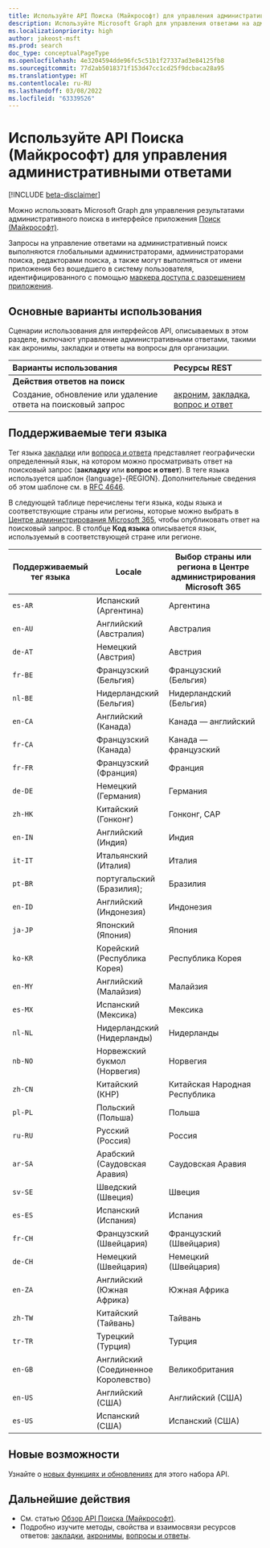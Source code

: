 ```yaml
---
title: Используйте API Поиска (Майкрософт) для управления административными ответами
description: Используйте Microsoft Graph для управления ответами на административный поиск в интерфейсе приложения "Поиск" (Майкрософт).
ms.localizationpriority: high
author: jakeost-msft
ms.prod: search
doc_type: conceptualPageType
ms.openlocfilehash: 4e3204594dde96fc5c51b1f27337ad3e84125fb8
ms.sourcegitcommit: 77d2ab5018371f153d47cc1cd25f9dcbaca28a95
ms.translationtype: HT
ms.contentlocale: ru-RU
ms.lasthandoff: 03/08/2022
ms.locfileid: "63339526"
---
```

# <a name="use-the-microsoft-search-api-to-manage-administrative-answers"></a>Используйте API Поиска (Майкрософт) для управления административными ответами

[!INCLUDE [beta-disclaimer](../../includes/beta-disclaimer.md)]

Можно использовать Microsoft Graph для управления результатами административного поиска в интерфейсе приложения [Поиск (Майкрософт)](/microsoftsearch/overview-microsoft-search).

Запросы на управление ответами на административный поиск выполняются глобальными администраторами, администраторами поиска, редакторами поиска, а также могут выполняться от имени приложения без вошедшего в систему пользователя, идентифицированного с помощью [маркера доступа с разрешением приложения](/graph/auth-v2-service).

## <a name="common-use-cases"></a>Основные варианты использования

Сценарии использования для интерфейсов API, описываемых в этом разделе, включают управление административными ответами, такими как акронимы, закладки и ответы на вопросы для организации.

| Варианты использования                                        | Ресурсы REST                              |
|:-------------------------------------------------|:--------------------------------------------|
| **Действия ответов на поиск**                        |                                             |
| Создание, обновление или удаление ответа на поисковый запрос        | [акроним](search-acronym.md), [закладка](search-bookmark.md), [вопрос и ответ](search-qna.md) |

## <a name="supported-language-tags"></a>Поддерживаемые теги языка
Тег языка [закладки](search-bookmark.md) или [вопроса и ответа](search-qna.md) представляет географически определенный язык, на котором можно просматривать ответ на поисковый запрос (**закладку** или **вопрос и ответ**). В теге языка используется шаблон {language}-{REGION}. Дополнительные сведения об этом шаблоне см. в [RFC 4646](https://datatracker.ietf.org/doc/html/rfc4646).

В следующей таблице перечислены теги языка, коды языка и соответствующие страны или регионы, которые можно выбрать в [Центре администрирования Microsoft 365](https://admin.microsoft.com/), чтобы опубликовать ответ на поисковый запрос. В столбце **Код языка** описывается язык, используемый в соответствующей стране или регионе.

| Поддерживаемый тег языка | Locale | Выбор страны или региона в Центре администрирования Microsoft 365  |
| ----------- | ----------  | ----------  |
|`es-AR`| Испанский (Аргентина) | Аргентина | 
|`en-AU`| Английский (Австралия) | Австралия |
|`de-AT`| Немецкий (Австрия) |Австрия | 
|`fr-BE`| Французский (Бельгия) |Французский (Бельгия) | 
|`nl-BE`| Нидерландский (Бельгия) | Нидерландский (Бельгия) | 
|`en-CA`| Английский (Канада) | Канада — английский | 
|`fr-CA`| Французский (Канада) | Канада — французский | 
|`fr-FR`| Французский (Франция) | Франция | 
|`de-DE`| Немецкий (Германия) | Германия | 
|`zh-HK`| Китайский (Гонконг) | Гонконг, САР |
|`en-IN`| Английский (Индия) | Индия |
|`it-IT`| Итальянский (Италия) | Италия |
|`pt-BR`| португальский (Бразилия); | Бразилия |
|`en-ID`| Английский (Индонезия) | Индонезия |
|`ja-JP`| Японский (Япония) | Япония |
|`ko-KR`| Корейский (Республика Корея) | Республика Корея |
|`en-MY`| Английский (Малайзия) | Малайзия |
|`es-MX`| Испанский (Мексика) | Мексика |
|`nl-NL`| Нидерландский (Нидерланды) | Нидерланды |
|`nb-NO`| Норвежский букмол (Норвегия) | Норвегия |
|`zh-CN`| Китайский (КНР) | Китайская Народная Республика |
|`pl-PL`| Польский (Польша) | Польша |
|`ru-RU`| Русский (Россия) | Россия |
|`ar-SA`| Арабский (Саудовская Аравия) | Саудовская Аравия |
|`sv-SE`| Шведский (Швеция) | Швеция |
|`es-ES`| Испанский (Испания) | Испания |
|`fr-CH`| Французский (Швейцария) | Французский (Швейцария) |
|`de-CH`| Немецкий (Швейцария) | Немецкий (Швейцария) |
|`en-ZA`| Английский (Южная Африка) | Южная Африка |
|`zh-TW`| Китайский (Тайвань) | Тайвань |
|`tr-TR`| Турецкий (Турция) | Турция |
|`en-GB`| Английский (Соединенное Королевство) | Великобритания |
|`en-US`| Английский (США) | Английский (США) |
|`es-US`| Испанский (США) | Испанский (США) |

## <a name="whats-new"></a>Новые возможности
Узнайте о [новых функциях и обновлениях](/graph/whats-new-overview) для этого набора API.

## <a name="next-steps"></a>Дальнейшие действия

- См. статью [Обзор API Поиска (Майкрософт)](/graph/search-concept-overview).
- Подробно изучите методы, свойства и взаимосвязи ресурсов ответов: [закладки](search-bookmark.md), [акронимы](search-acronym.md), [вопросы и ответы](search-qna.md).

